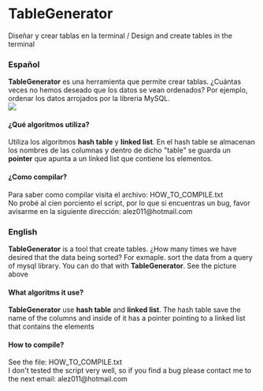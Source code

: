 # TableGenerator
Diseñar y crear tablas en la terminal / Design and create tables in the terminal
<br>
<h3>Español</h3>
<strong>TableGenerator</strong> es una herramienta que permite crear tablas. ¿Cuántas veces no hemos deseado que los datos se vean
ordenados? Por ejemplo, ordenar los datos arrojados por la libreria MySQL.<br>
<img src="http://i.imgur.com/yKVA58y.png"><br>

<h4>¿Qué algoritmos utiliza?</h4>
Utiliza los algoritmos <strong>hash table</strong> y <strong>linked list</strong>. En el hash table se almacenan los nombres de 
las columnas y dentro de dicho "table" se guarda un <strong>pointer</strong> que apunta a un linked list que contiene los elementos.<br>

<h4>¿Como compilar?</h4>
Para saber como compilar visita el archivo: HOW_TO_COMPILE.txt<br>
No probé al cien porciento el script, por lo que si encuentras un bug, favor avisarme en la siguiente dirección:
alez011@hotmail.com<br>

<h3>English</h3>
<strong>TableGenerator</strong> is a tool that create tables. ¿How many times we have desired that the data being sorted? For 
exmaple. sort the data from a query of mysql library. You can do that with <strong>TableGenerator</strong>. See the picture above<br>

<h4>What algoritms it use?</h4>
<strong>TableGenerator</strong> use <strong>hash table</strong> and <strong>linked list</strong>. The hash table save the name 
of the columns and inside of it has a pointer pointing to a linked list that contains the elements<br>

<h4>How to compile?</h4>
See the file: HOW_TO_COMPILE.txt<br>
I don't tested the script very well, so if you find a bug please contact me to the next email:
alez011@hotmail.com<br>
